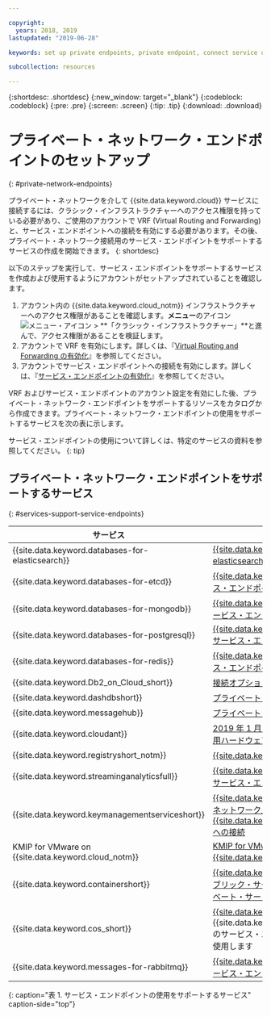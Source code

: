 ```yaml
---

copyright:
  years: 2018, 2019
lastupdated: "2019-06-28"

keywords: set up private endpoints, private endpoint, connect service over private network, 

subcollection: resources

---
```


{:shortdesc: .shortdesc}
{:new_window: target="_blank"}
{:codeblock: .codeblock}
{:pre: .pre}
{:screen: .screen}
{:tip: .tip}
{:download: .download}

# プライベート・ネットワーク・エンドポイントのセットアップ
{: #private-network-endpoints}

プライベート・ネットワークを介して {{site.data.keyword.cloud}} サービスに接続するには、クラシック・インフラストラクチャーへのアクセス権限を持っている必要があり、ご使用のアカウントで VRF (Virtual Routing and Forwarding) と、サービス・エンドポイントへの接続を有効にする必要があります。その後、プライベート・ネットワーク接続用のサービス・エンドポイントをサポートするサービスの作成を開始できます。
{: shortdesc}

以下のステップを実行して、サービス・エンドポイントをサポートするサービスを作成および使用するようにアカウントがセットアップされていることを確認します。

1. アカウント内の {{site.data.keyword.cloud_notm}} インフラストラクチャーへのアクセス権限があることを確認します。**メニュー**のアイコン ![メニュー・アイコン](../icons/icon_hamburger.svg) > **「クラシック・インフラストラクチャー」**と進んで、アクセス権限があることを検証します。
2. アカウントで VRF を有効にします。詳しくは、『[Virtual Routing and Forwarding の有効化](/docs/account?topic=account-vrf-service-endpoint#vrf)』を参照してください。
3. アカウントでサービス・エンドポイントへの接続を有効にします。詳しくは、『[サービス・エンドポイントの有効化](/docs/account?topic=account-vrf-service-endpoint#vrf)』を参照してください。

VRF およびサービス・エンドポイントのアカウント設定を有効にした後、プライベート・ネットワーク・エンドポイントをサポートするリソースをカタログから作成できます。プライベート・ネットワーク・エンドポイントの使用をサポートするサービスを次の表に示します。 

サービス・エンドポイントの使用について詳しくは、特定のサービスの資料を参照してください。
{: tip}

## プライベート・ネットワーク・エンドポイントをサポートするサービス
{: #services-support-service-endpoints}

| サービス | 資料 |
|-------------------|-------------------------------|
| {{site.data.keyword.databases-for-elasticsearch}} | [{{site.data.keyword.databases-for-elasticsearch}} サービス・エンドポイント統合](/docs/services/databases-for-elasticsearch?topic=cloud-databases-service-endpoints) |
| {{site.data.keyword.databases-for-etcd}} | [{{site.data.keyword.databases-for-etcd}} サービス・エンドポイント統合](/docs/services/databases-for-etcd?topic=cloud-databases-service-endpoints) |
| {{site.data.keyword.databases-for-mongodb}} | [{{site.data.keyword.databases-for-mongodb}} サービス・エンドポイント統合](/docs/services/databases-for-mongodb?topic=cloud-databases-service-endpoints) |
| {{site.data.keyword.databases-for-postgresql}} | [{{site.data.keyword.databases-for-postgresql}} サービス・エンドポイント統合](/docs/services/databases-for-postgresql?topic=cloud-databases-service-endpoints)|
| {{site.data.keyword.databases-for-redis}} | [{{site.data.keyword.databases-for-redis}} サービス・エンドポイント統合](/docs/services/databases-for-redis?topic=cloud-databases-service-endpoints)|
| {{site.data.keyword.Db2_on_Cloud_short}} | [接続オプション](/docs/services/Db2onCloud?topic=Db2onCloud-connect_options) |
| {{site.data.keyword.dashdbshort}} | [プライベート・エンドポイントへの接続](/docs/services/Db2whc?topic=Db2whc-connect_options#priv_endpt) |
|{{site.data.keyword.messagehub}} | [プライベート・エンドポイントの追加](/docs/services/EventStreams?topic=eventstreams-manage_endpoints#add_endpoint) |
| {{site.data.keyword.cloudant}}  |  [2019 年 1 月 1 日以降にデプロイされたすべての専用ハードウェア・プランで使用可能](/docs/services/Cloudant/api?topic=cloudant-ibm-cloud-public#dedicated-hardware-plan) |
| {{site.data.keyword.registryshort_notm}} | [{{site.data.keyword.registryshort_notm}} 資料](/docs/services/Registry?topic=va-va_index) |
| {{site.data.keyword.streaminganalyticsfull}} |  [{{site.data.keyword.streaminganalyticsshort}} 用のサービス・エンドポイントの管理](/docs/services/StreamingAnalytics?topic=StreamingAnalytics-manage_endpoints#manage_endpoints) |
| {{site.data.keyword.keymanagementserviceshort}} | [{{site.data.keyword.cloud_notm}} プライベート・ネットワーク上の {{site.data.keyword.keymanagementserviceshort}} への接続](/docs/services/key-protect?topic=key-protect-private-endpoints) |
| KMIP for VMware on {{site.data.keyword.cloud_notm}} | [KMIP for VMware on {{site.data.keyword.cloud_notm}} 資料](/docs/services/vmwaresolutions/services?topic=vmware-solutions-kmip_standalone_considerations#kmip_standalone_considerations-install)|
| {{site.data.keyword.containershort}} | [{{site.data.keyword.containershort_notm}} 用のパブリック・サービス・エンドポイントおよびプライベート・サービス・エンドポイント](/docs/containers?topic=containers-cs_network_ov#cs_network_ov_master_private) |
| {{site.data.keyword.cos_short}} | [{{site.data.keyword.cos_short}}](/docs/services/cloud-object-storage?topic=cloud-object-storage-advanced-endpoints) は {{site.data.keyword.keymanagementserviceshort}} のサービス・エンドポイントを BYOK 統合のために使用します|
| {{site.data.keyword.messages-for-rabbitmq}} | [{{site.data.keyword.messages-for-rabbitmq}} サービス・エンドポイント統合](/docs/services/messages-for-rabbitmq?topic=cloud-databases-service-endpoints)| 
{: caption="表 1. サービス・エンドポイントの使用をサポートするサービス" caption-side="top"}










